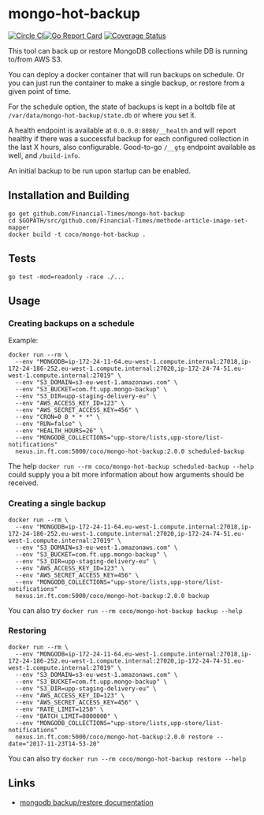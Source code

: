 # mongo-hot-backup

[![Circle CI](https://circleci.com/gh/Financial-Times/mongo-hot-backup/tree/master.png?style=shield)](https://circleci.com/gh/Financial-Times/mongo-hot-backup/tree/master)[![Go Report Card](https://goreportcard.com/badge/github.com/Financial-Times/mongo-hot-backup)](https://goreportcard.com/report/github.com/Financial-Times/mongo-hot-backup) [![Coverage Status](https://coveralls.io/repos/github/Financial-Times/mongo-hot-backup/badge.svg)](https://coveralls.io/github/Financial-Times/mongo-hot-backup)

This tool can back up or restore MongoDB collections while DB is running to/from AWS S3.

You can deploy a docker container that will run backups on schedule. Or you can just run the container to make a single backup, or restore from a given point of time.

For the schedule option, the state of backups is kept in a boltdb file at `/var/data/mongo-hot-backup/state.db` or where you set it.

A health endpoint is available at `0.0.0.0:8080/__health` and will report healthy if there was a successful backup for each configured collection in the last X hours, also configurable. Good-to-go `/__gtg` endpoint available as well, and `/build-info`.

An initial backup to be run upon startup can be enabled.

## Installation and Building

```
go get github.com/Financial-Times/mongo-hot-backup
cd $GOPATH/src/github.com/Financial-Times/methode-article-image-set-mapper
docker build -t coco/mongo-hot-backup .
```

## Tests

````
go test -mod=readonly -race ./...
````

## Usage

### Creating backups on a schedule

Example:

```
docker run --rm \
  --env "MONGODB=ip-172-24-11-64.eu-west-1.compute.internal:27018,ip-172-24-186-252.eu-west-1.compute.internal:27020,ip-172-24-74-51.eu-west-1.compute.internal:27019" \
  --env "S3_DOMAIN=s3-eu-west-1.amazonaws.com" \
  --env "S3_BUCKET=com.ft.upp.mongo-backup" \
  --env "S3_DIR=upp-staging-delivery-eu" \
  --env "AWS_ACCESS_KEY_ID=123" \
  --env "AWS_SECRET_ACCESS_KEY=456" \
  --env "CRON=0 0 * * *" \
  --env "RUN=false" \
  --env "HEALTH_HOURS=26" \
  --env "MONGODB_COLLECTIONS="upp-store/lists,upp-store/list-notifications"
  nexus.in.ft.com:5000/coco/mongo-hot-backup:2.0.0 scheduled-backup
```

The help `docker run --rm coco/mongo-hot-backup scheduled-backup --help` could supply you a bit more information about how arguments should be received.

### Creating a single backup

```
docker run --rm \
  --env "MONGODB=ip-172-24-11-64.eu-west-1.compute.internal:27018,ip-172-24-186-252.eu-west-1.compute.internal:27020,ip-172-24-74-51.eu-west-1.compute.internal:27019" \
  --env "S3_DOMAIN=s3-eu-west-1.amazonaws.com" \
  --env "S3_BUCKET=com.ft.upp.mongo-backup" \
  --env "S3_DIR=upp-staging-delivery-eu" \
  --env "AWS_ACCESS_KEY_ID=123" \
  --env "AWS_SECRET_ACCESS_KEY=456" \
  --env "MONGODB_COLLECTIONS="upp-store/lists,upp-store/list-notifications"
  nexus.in.ft.com:5000/coco/mongo-hot-backup:2.0.0 backup
```

You can also try `docker run --rm coco/mongo-hot-backup backup --help`

### Restoring

```
docker run --rm \
  --env "MONGODB=ip-172-24-11-64.eu-west-1.compute.internal:27018,ip-172-24-186-252.eu-west-1.compute.internal:27020,ip-172-24-74-51.eu-west-1.compute.internal:27019" \
  --env "S3_DOMAIN=s3-eu-west-1.amazonaws.com" \
  --env "S3_BUCKET=com.ft.upp.mongo-backup" \
  --env "S3_DIR=upp-staging-delivery-eu" \
  --env "AWS_ACCESS_KEY_ID=123" \
  --env "AWS_SECRET_ACCESS_KEY=456" \
  --env "RATE_LIMIT=1250" \
  --env "BATCH_LIMIT=8000000" \
  --env "MONGODB_COLLECTIONS="upp-store/lists,upp-store/list-notifications"
  nexus.in.ft.com:5000/coco/mongo-hot-backup:2.0.0 restore --date="2017-11-23T14-53-20"
```

You can also try `docker run --rm coco/mongo-hot-backup restore --help`

## Links

* [mongodb backup/restore documentation](https://docs.google.com/document/d/1f3-1JHWrXy2mQrBfqs4jRuPNhO5jThKdnh8J7uyoJBU/edit#)
